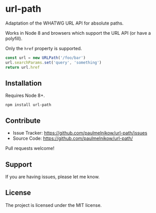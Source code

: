 # url-path

Adaptation of the WHATWG URL API for absolute paths.

Works in Node 8 and browsers which support the URL API (or have a polyfill).

Only the `href` property is supported.

```js
const url = new URLPath('/foo/bar')
url.searchParams.set('query', 'something')
return url.href
```

## Installation

Requires Node 8+.

```
npm install url-path
```

## Contribute

- Issue Tracker: https://github.com/paulmelnikow/url-path/issues
- Source Code: https://github.com/paulmelnikow/url-path/

Pull requests welcome!

## Support

If you are having issues, please let me know.

## License

The project is licensed under the MIT license.
